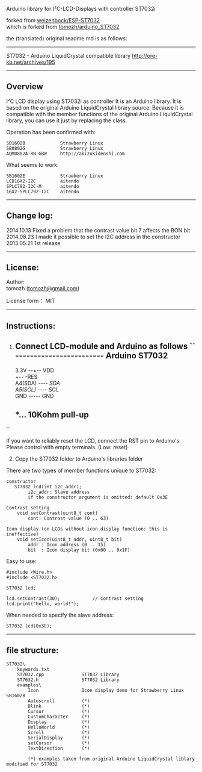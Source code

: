 Arduino library for I²C-LCD-Displays with controller ST7032i  

forked from [weizenbock/ESP-ST7032](https://github.com/weizenbock/ESP-ST7032)  
which is forked from [tomozh/arduino_ST7032](https://github.com/tomozh/arduino_ST7032)  
  
  
the (translated) original readme.md is as follows:  

--------------------------------------------------

ST7032 - Arduino LiquidCrystal compatible library
http://ore-kb.net/archives/195

-------------------------------------------------------------
 Overview
-------------------------------------------------------------

I²C LCD display using ST7032i as controller
It is an Arduino library.
It is based on the original Arduino LiquidCrystal library source.
Because it is compatible with the member functions of the original Arduino LiquidCrystal library,
you can use it just by replacing the class.

Operation has been confirmed with:

    SB1602B             Strawberry Linux
    SB0802G             Strawberry Linux
    AQM0802A-RN-GBW     http://akizukidenshi.com

What seems to work:

    SB1602E             Strawberry Linux
    LCD16X2-I2C         aitendo
    SPLC792-I2C-M       aitendo
    16X2-SPLC792-I2C    aitendo


-------------------------------------------------------------
Change log:
-------------------------------------------------------------

2014.10.13 Fixed a problem that the contrast value bit 7 affects the BON bit
2014.08.23 I made it possible to set the I2C address in the constructor
2013.05.21 1st release


-------------------------------------------------------------
 License:
-------------------------------------------------------------

Author:  
tomozh (tomozh@gmail.com)

License form：
MIT


-------------------------------------------------------------
 Instructions:
-------------------------------------------------------------

1) Connect LCD-module and Arduino as follows
``  ------------------------
    Arduino        ST7032
    ------------------------
    3.3V    --+-- VDD  
              +-- -RES  
    A4(SDA) --*-- SDA  
    A5(SCL) --*-- SCL  
    GND     ----- GND  
  
    *... 10Kohm pull-up  
    ------------------------
``

If you want to reliably reset the LCD, connect the RST pin to Arduino's  
Please control with empty terminals. (Low: reset)  
 
2) Copy the ST7032 folder to Arduino's libraries folder  


There are two types of member functions unique to ST7032:  

    constructor
       ST7032 lcd(int i2c_addr);
            i2c_addr: Slave address
            if the constructor argument is omitted: default 0x3E

    Contrast setting
        void setContrast(uint8_t cont)
            cont: Contrast value (0 .. 63)
    
    Icon display (on LCDs without icon display function: this is ineffective)
        void setIcon(uint8_t addr, uint8_t bit)
            addr : Icon address (0 .. 15)
            bit  : Icon display bit (0x00 .. 0x1F)

Easy to use:  
  
    #include <Wire.h>  
    #include <ST7032.h>  
  
    ST7032 lcd;  
  
    lcd.setContrast(30);            // Contrast setting  
    lcd.print("hello, world!");  
  
  
When needed to specify the slave address:  
    
    ST7032 lcd(0x3E);  
  


-------------------------------------------------------------
 file structure:
-------------------------------------------------------------
```
ST7032\  
    keywords.txt  
    ST7032.cpp              ST7032 Library  
    ST7032.h                ST7032 Library  
    examples\  
        Icon                Icon display demo for Strawberry Linux SB1602B  
        Autoscroll          (*)  
        Blink               (*)  
        Cursor              (*)  
        CustomCharacter     (*)  
        Display             (*)  
        HelloWorld          (*)  
        Scroll              (*)  
        SerialDisplay       (*)  
        setCursor           (*)  
        TextDirection       (*)  
  
        (*) examples taken from original Arduino LiquidCrystal liblary modified for ST7032  
```

